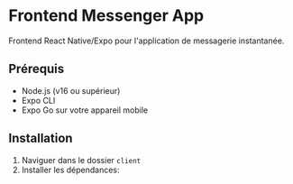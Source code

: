 # Frontend Messenger App

Frontend React Native/Expo pour l'application de messagerie instantanée.

## Prérequis

- Node.js (v16 ou supérieur)
- Expo CLI
- Expo Go sur votre appareil mobile

## Installation

1. Naviguer dans le dossier `client`
2. Installer les dépendances: